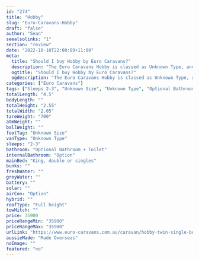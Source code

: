 ```yaml
---
id: "274"
title: "Hobby"
slug: "Euro-Caravans-Hobby"
draft: "false"
author: "Sean"
seealsolinks: "1"
section: "review"
date: "2022-10-10T22:00:09+11:00"
meta:
  title: "Should I buy Hobby by Euro Caravans?"
  description: "The Euro Caravans Hobby is classed as Unknown Type, and sleeps 2-3 people. It is Made Overseas and comes in at Unknown Size. It generally has Optional Bathroom + Toilet."
  ogtitle: "Should I buy Hobby by Euro Caravans?"
  ogdescription: "The Euro Caravans Hobby is classed as Unknown Type, and sleeps 2-3 people. It is Made Overseas and comes in at Unknown Size. It generally has Optional Bathroom + Toilet."
categories: ["Euro Caravans"]
tags: ["Sleeps 2-3", "Unknown Size", "Unknown Type", "Optional Bathroom + Toilet", "Full height", "Under 50k", "Made Overseas"]
totalLength: "4.5"
bodyLength: ""
totalHeight: "2.55"
totalWidth: "2.05"
tareWeight: "700"
atmWeight: ""
ballWeight: ""
footTag: "Unknown Size"
vanType: "Unknown Type"
sleeps: "2-3"
bathroom: "Optional Bathroom + Toilet"
internalBathroom: "Option"
mainBed: "King, double or singles"
bunks: ""
freshWater: ""
greyWater: ""
battery: ""
solar: ""
airCon: "Option"
hybrid: ""
roofType: "Full height"
towHitch: ""
price: 35900
priceRangeMin: "35900"
priceRangeMax: "35900"
urlLink: "https://www.euro-caravans.com.au/caravan/hobby-twin-single-beds-king-with-bathroom-caravan/"
aussieMade: "Made Overseas"
noImage: ""
featured: "no"
---
```

